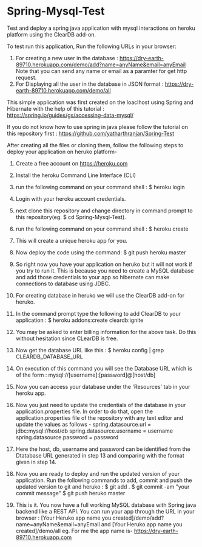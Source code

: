 # Spring-Mysql-Test
Test and deploy a spring java application with mysql interactions on heroku platform using the ClearDB add-on.

To test run this application, Run the following URLs in your browser:
1. For creating a new user in the database : https://dry-earth-89710.herokuapp.com/demo/add?name=anyName&email=anyEmail
   Note that you can send any name or email as a paramter for get http request.
2. For Displaying all the user in the database in JSON format : https://dry-earth-89710.herokuapp.com/demo/all


This simple application was first created on the loaclhost using Spring and Hibernate with the help of this tutorial : https://spring.io/guides/gs/accessing-data-mysql/

If you do not know how to use spring in java please follow the tutorial on this repository first : https://github.com/yatharthranjan/Spring-Test





After creating all the files or cloning them, follow the following steps to deploy your application on heruko platform-

1. Create a free account on https://heroku.com
2. Install the heroku Command Line Interface (CLI)
3. run the following command on your command shell : $ heroku login
4. Login with your heroku account credentials.
5. next clone this repository and change directory in command prompt to this repository(eg. $ cd Spring-Mysql-Test).
6. run the following command on your command shell : $ heroku create
7. This will create a unique heroku app for you.
8. Now deploy the code using the command: $ git push heroku master
9. So right now you have your application on heruko but it will not work if you try to run it. This is because you need to      create a MySQL database and add those credentials to your app so hibernate can make connections to database using JDBC.
10. For creating database in heruko we will use the ClearDB add-on for heruko.
11. In the command prompt type the following to add ClearDB to your application : $ heroku addons:create cleardb:ignite 
12. You may be asked to enter billing information for the above task. Do this without hesitation since CLearDB is free.
13. Now get the database URL like this : $ heroku config | grep CLEARDB_DATABASE_URL
14. On execution of this command you will see the Database URL which is of the form : 
    mysql://[username]:[password]@[host/db]
15. Now you can access your database under the 'Resources' tab in your heroku app.
16. Now you just need to update the credentials of the database in your application.properties file. In order to do that,       open the application.properties file of the repository with any text editor and update the values as follows - 
          spring.datasource.url = jdbc:mysql://host/db
          spring.datasource.username = username
          spring.datasource.password = password
          
17. Here the host, db, username and password can be identified from the Dtatabase URL generated in step 13 and comparing         with the format given in step 14.
18. Now you are ready to deploy and run the updated version of your application. Run the following commands to add, commit and push the updated version to git and heruko :
          $ git add .
          $ git commit -am "your commit message"
          $ git push heruko master
19. This is it. You now have a full working MySQL database with Spring java backend like a REST API. You can run your app through the URL in your browser : [Your Heruko app name you created]/demo/add?name=anyName&email=anyEmail
and [Your Heruko app name you created]/demo/all
eg. For me the app name is- https://dry-earth-89710.herokuapp.com
